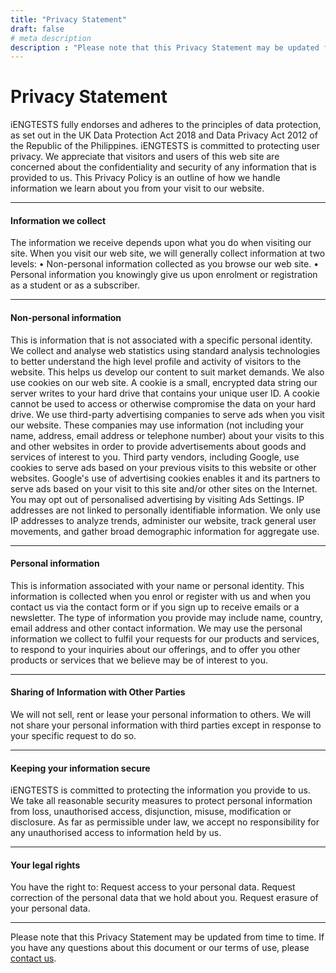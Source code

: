 ```yaml
---
title: "Privacy Statement"
draft: false
# meta description
description : "Please note that this Privacy Statement may be updated from time to time. If you have any questions about this document or our terms of use, please contact us."
---
```


# Privacy Statement

iENGTESTS fully endorses and adheres to the principles of data protection, as set out in the UK Data Protection Act 2018 and Data Privacy Act 2012 of the Republic of the Philippines. iENGTESTS is committed to protecting user privacy. We appreciate that visitors and users of this web site are concerned about the confidentiality and security of any information that is provided to us. This Privacy Policy is an outline of how we handle information we learn about you from your visit to our website.

________________________________________
#### Information we collect

The information we receive depends upon what you do when visiting our site. When you visit our web site, we will generally collect information at two levels:
• Non-personal information collected as you browse our web site.
• Personal information you knowingly give us upon enrolment or registration as a student or as a subscriber.
________________________________________
#### Non-personal information

This is information that is not associated with a specific personal identity. We collect and analyse web statistics using standard analysis technologies to better understand the high level profile and activity of visitors to the website. This helps us develop our content to suit market demands. We also use cookies on our web site. A cookie is a small, encrypted data string our server writes to your hard drive that contains your unique user ID. A cookie cannot be used to access or otherwise compromise the data on your hard drive. We use third-party advertising companies to serve ads when you visit our website. These companies may use information (not including your name, address, email address or telephone number) about your visits to this and other websites in order to provide advertisements about goods and services of interest to you. Third party vendors, including Google, use cookies to serve ads based on your previous visits to this website or other websites. Google's use of advertising cookies enables it and its partners to serve ads based on your visit to this site and/or other sites on the Internet. You may opt out of personalised advertising by visiting Ads Settings. IP addresses are not linked to personally identifiable information. We only use IP addresses to analyze trends, administer our website, track general user movements, and gather broad demographic information for aggregate use.

________________________________________
#### Personal information

This is information associated with your name or personal identity. This information is collected when you enrol or register with us and when you contact us via the contact form or if you sign up to receive emails or a newsletter. The type of information you provide may include name, country, email address and other contact information. We may use the personal information we collect to fulfil your requests for our products and services, to respond to your inquiries about our offerings, and to offer you other products or services that we believe may be of interest to you.

________________________________________
#### Sharing of Information with Other Parties

We will not sell, rent or lease your personal information to others. We will not share your personal information with third parties except in response to your specific request to do so.

________________________________________
#### Keeping your information secure

iENGTESTS is committed to protecting the information you provide to us. We take all reasonable security measures to protect personal information from loss, unauthorised access, disjunction, misuse, modification or disclosure. As far as permissible under law, we accept no responsibility for any unauthorised access to information held by us.

________________________________________
#### Your legal rights

You have the right to:
Request access to your personal data.
Request correction of the personal data that we hold about you.
Request erasure of your personal data.

________________________________________
Please note that this Privacy Statement may be updated from time to time. If you have any questions about this document or our terms of use, please [contact us](contact).